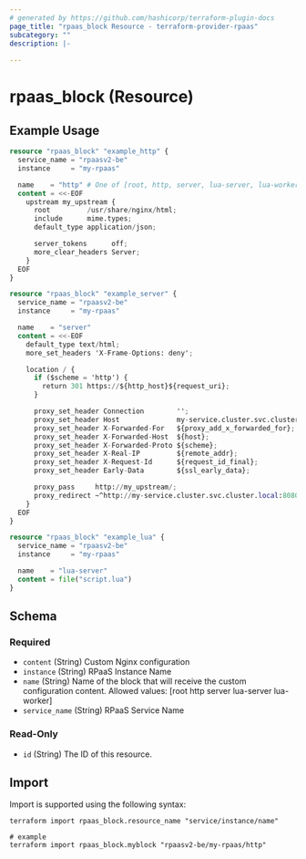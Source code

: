 ```yaml
---
# generated by https://github.com/hashicorp/terraform-plugin-docs
page_title: "rpaas_block Resource - terraform-provider-rpaas"
subcategory: ""
description: |-
  
---
```


# rpaas_block (Resource)



## Example Usage

```terraform
resource "rpaas_block" "example_http" {
  service_name = "rpaasv2-be"
  instance     = "my-rpaas"

  name    = "http" # One of [root, http, server, lua-server, lua-worker]
  content = <<-EOF
    upstream my_upstream {
      root         /usr/share/nginx/html;
      include      mime.types;
      default_type application/json;

      server_tokens      off;
      more_clear_headers Server;
    }
  EOF
}

resource "rpaas_block" "example_server" {
  service_name = "rpaasv2-be"
  instance     = "my-rpaas"

  name    = "server"
  content = <<-EOF
    default_type text/html;
    more_set_headers 'X-Frame-Options: deny';

    location / {
      if ($scheme = 'http') {
        return 301 https://${http_host}${request_uri};
      }

      proxy_set_header Connection        '';
      proxy_set_header Host              my-service.cluster.svc.cluster.local:8080;
      proxy_set_header X-Forwarded-For   ${proxy_add_x_forwarded_for};
      proxy_set_header X-Forwarded-Host  ${host};
      proxy_set_header X-Forwarded-Proto ${scheme};
      proxy_set_header X-Real-IP         ${remote_addr};
      proxy_set_header X-Request-Id      ${request_id_final};
      proxy_set_header Early-Data        ${ssl_early_data};

      proxy_pass     http://my_upstream/;
      proxy_redirect ~^http://my-service.cluster.svc.cluster.local:8080/(.*)$ /$2;
    }
  EOF
}

resource "rpaas_block" "example_lua" {
  service_name = "rpaasv2-be"
  instance     = "my-rpaas"

  name    = "lua-server"
  content = file("script.lua")
}
```

<!-- schema generated by tfplugindocs -->
## Schema

### Required

- `content` (String) Custom Nginx configuration
- `instance` (String) RPaaS Instance Name
- `name` (String) Name of the block that will receive the custom configuration content. Allowed values: [root http server lua-server lua-worker]
- `service_name` (String) RPaaS Service Name

### Read-Only

- `id` (String) The ID of this resource.

## Import

Import is supported using the following syntax:

```shell
terraform import rpaas_block.resource_name "service/instance/name"

# example
terraform import rpaas_block.myblock "rpaasv2-be/my-rpaas/http"
```
